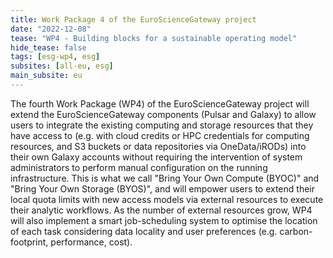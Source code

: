 ```yaml
---
title: Work Package 4 of the EuroScienceGateway project
date: "2022-12-08"
tease: "WP4 - Building blocks for a sustainable operating model"
hide_tease: false
tags: [esg-wp4, esg]
subsites: [all-eu, esg]
main_subsite: eu
---
```


The fourth Work Package (WP4) of the EuroScienceGateway project will extend the EuroScienceGateway components (Pulsar and Galaxy) to allow users to integrate the existing computing and storage resources that they have access to (e.g. with cloud credits or HPC credentials for computing resources, and S3 buckets or data repositories via OneData/iRODs) into their own Galaxy accounts without requiring the intervention of system administrators to perform manual configuration on the running infrastructure. This is what we call "Bring Your Own Compute (BYOC)" and "Bring Your Own Storage (BYOS)", and will empower users to extend their local quota limits with new access models via external resources to execute their analytic workflows. As the number of external resources grow, WP4 will also implement a smart job-scheduling system to optimise the location of each task considering data locality and user preferences (e.g. carbon-footprint, performance, cost).
